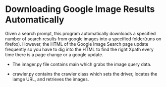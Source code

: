 # Downloading Google Image Results Automatically
Given a search prompt, this program automatically downloads a specified number of search results from google images into a specified folder(runs on firefox). However, the HTML <divs> of the Google Image Search page update frequently so you have to dig into the HTML to find the right Xpath every time there is a page change or a google update. 


- The imager.py file contains main which grabs the image query data. 


- crawler.py contains the crawler class which sets the driver, locates the iamge URL, and retrieves the images.
